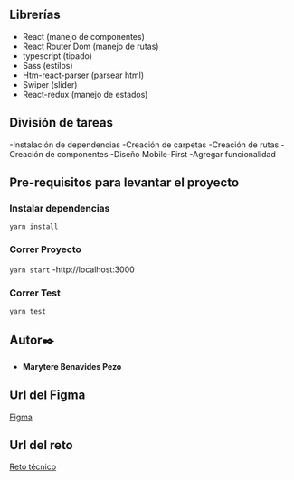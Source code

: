 ## Librerías
- React (manejo de componentes)
- React Router Dom (manejo de rutas)
- typescript (tipado)
- Sass (estilos)
- Htm-react-parser (parsear html)
- Swiper (slider)
- React-redux (manejo de estados)

## División de tareas
-Instalación de dependencias
-Creación de carpetas
-Creación de rutas
-Creación de componentes
-Diseño Mobile-First
-Agregar funcionalidad

## Pre-requisitos para levantar el proyecto

### Instalar dependencias
`yarn install`

### Correr Proyecto
`yarn start`
-http://localhost:3000

### Correr Test
`yarn test`

## Autor✒️
* **Marytere Benavides Pezo**

## Url del Figma
[Figma](https://www.figma.com/file/F8RBEkL9wYxXBJcVPNeiPC/Frontend-Challenge-2023-(Copy)?type=design&node-id=12-155784&mode=design&t=V9ro2oYlQbHSsqAE-0)

## Url del reto
[Reto técnico](https://reto-tecnico-frontend-indra.vercel.app/)